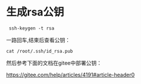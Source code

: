 # 生成rsa公钥

~~~
 ssh-keygen -t rsa
~~~

一路回车,结束后查看公钥：

~~~
cat /root/.ssh/id_rsa.pub
~~~

然后参考下面的文档在gitee中部署公钥：

https://gitee.com/help/articles/4191#article-header0



